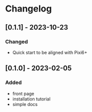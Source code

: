 # Changelog

## [0.1.1] - 2023-10-23
### Changed
- Quick start to be aligned with Pixi6+

## [0.1.0] - 2023-02-05
### Added
- front page
- installation tutorial
- simple docs